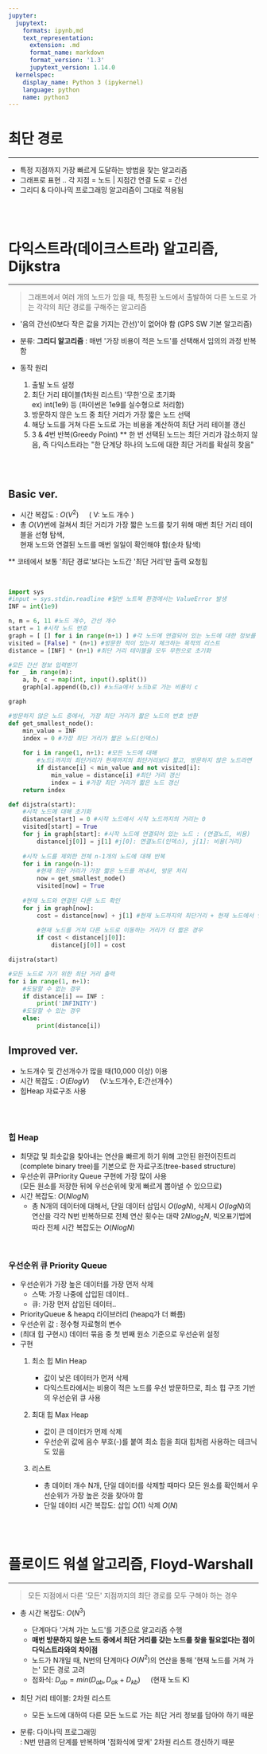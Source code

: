 ```yaml
---
jupyter:
  jupytext:
    formats: ipynb,md
    text_representation:
      extension: .md
      format_name: markdown
      format_version: '1.3'
      jupytext_version: 1.14.0
  kernelspec:
    display_name: Python 3 (ipykernel)
    language: python
    name: python3
---
```


# 최단 경로
---
  
- 특정 지점까지 가장 빠르게 도달하는 방법을 찾는 알고리즘
- 그래프로 표현 ..  각 지점 = 노드 | 지점간 연결 도로 = 간선
- 그리디 & 다이나믹 프로그래밍 알고리즘이 그대로 적용됨



<br><br>

# 다익스트라(데이크스트라) 알고리즘, Dijkstra
---
> 그래프에서 여러 개의 노드가 있을 때, 특정환 노드에서 출발하여 다른 노드로 가는 각각의 최단 경로를 구해주는 알고리즘  
  
- '음의 간선(0보다 작은 값을 가지는 간선)'이 없어야 함 (GPS SW 기본 알고리즘)  
  
- 분류: **그리디 알고리즘**
    : 매번 '가장 비용이 적은 노드'를 선택해서 임의의 과정 반복함  
      
- 동작 원리
    1. 출발 노드 설정
    2. 최단 거리 테이블(1차원 리스트) '무한'으로 초기화   
        ex) int(1e9) 등 (파이썬은 1e9를 실수형으로 처리함)  
    3. 방문하지 않은 노드 중 최단 거리가 가장 짧은 노드 선택
    4. 해당 노드를 거쳐 다른 노드로 가는 비용을 계산하여 최단 거리 테이블 갱신
    5. 3 & 4번 반복(Greedy Point)
  ** 한 번 선택된 노드는 최단 거리가 감소하지 않음, 즉 다익스트라는 "한 단계당 하나의 노드에 대한 최단 거리를 확실히 찾음"



<br><br>
## Basic ver.
  
- 시간 복잡도 : $O(V^2) \quad$ ( V: 노드 개수 )
- 총 $O(V)$번에 걸쳐서 최단 거리가 가장 짧은 노드를 찾기 위해 매번 최단 거리 테이블을 선형 탐색,  
    현재 노드와 연결된 노드를 매번 일일이 확인해야 함(순차 탐색)

 \** 코테에서 보통 '최단 경로'보다는 노드간 '최단 거리'만 출력 요청힘
 
<br>

```python
import sys
#input = sys.stdin.readline #일반 노트북 환경에서는 ValueError 발생
INF = int(1e9)

n, m = 6, 11 #노드 개수, 간선 개수
start = 1 #시작 노드 번호
graph = [ [] for i in range(n+1) ] #각 노드에 연결되어 있는 노드에 대한 정보를 담는 리스트
visited = [False] * (n+1) #방문한 적이 있는지 체크하는 목적의 리스트
distance = [INF] * (n+1) #최단 거리 테이블을 모두 무한으로 초기화
```

```python
#모든 간선 정보 입력받기
for _ in range(m):
    a, b, c = map(int, input().split())
    graph[a].append((b,c)) #노드a에서 노드b로 가는 비용이 c
```

```python
graph
```

```python
#방문하지 않은 노드 중에서, 가장 최단 거리가 짧은 노드의 번호 반환
def get_smallest_node():
    min_value = INF
    index = 0 #가장 최단 거리가 짧은 노드(인덱스) 
    
    for i in range(1, n+1): #모든 노드에 대해
        #노드i까지의 최단거리가 현재까지의 최단거리보다 짧고, 방문하지 않은 노드라면
        if distance[i] < min_value and not visited[i]: 
            min_value = distance[i] #최단 거리 갱신
            index = i #가장 최단 거리가 짧은 노드 갱신
    return index
```

```python
def dijstra(start):
    #시작 노드에 대해 초기화
    distance[start] = 0 #시작 노드에서 시작 노드까지의 거리는 0
    visited[start] = True
    for j in graph[start]: #시작 노드에 연결되어 있는 노드 : (연결노드, 비용)
        distance[j[0]] = j[1] #j[0]: 연결노드(인덱스), j[1]: 비용(거리)
    
    #시작 노드를 제외한 전체 n-1개의 노드에 대해 반복
    for i in range(n-1):
        #현재 최단 거리가 가장 짧은 노드를 꺼내서, 방문 처리
        now = get_smallest_node()
        visited[now] = True
    
    #현재 노드와 연결된 다른 노드 확인
    for j in graph[now]:
        cost = distance[now] + j[1] #현재 노드까지의 최단거리 + 현재 노드에서 연결노드까지의 거리
        
        #현재 노드를 거쳐 다른 노드로 이동하는 거리가 더 짧은 경우
        if cost < distance[j[0]]: 
            distance[j[0]] = cost
```

```python
dijstra(start)

#모든 노드로 가기 위한 최단 거리 출력
for i in range(1, n+1):
    #도달할 수 없는 경우
    if distance[i] == INF :
        print('INFINITY')
    #도달할 수 있는 경우
    else:
        print(distance[i])
```

<!-- #region -->

## Improved ver.

- 노드개수 및 간선개수가 많을 때(10,000 이상) 이용
- 시간 복잡도 : $O(ElogV) \quad$ (V:노드개수, E:간선개수)
- 힙Heap 자료구조 사용

<br><br>
### 힙 Heap
- 최댓값 및 최솟값을 찾아내는 연산을 빠르게 하기 위해 고안된 완전이진트리(complete binary tree)를 기본으로 한 자료구조(tree-based structure)
- 우선순위 큐Priority Queue 구현에 가장 많이 사용  
  (모든 원소를 저장한 뒤에 우선순위에 맞게 빠르게 뽑아낼 수 있으므로)
- 시간 복잡도: $O(NlogN)$
    - 총 N개의 데이터에 대해서, 단일 데이터 삽입시 $O(logN)$, 삭제시 $O(logN)$의 연산을 각각 N번 반복하므로 전체 연산 횟수는 대략 $2Nlog_2 N$, 빅오표기법에 따라 전체 시간 복잡도는 $O(NlogN)$
        

<br>

### 우선순위 큐 Priority Queue
- 우선순위가 가장 높은 데이터를 가장 먼저 삭제
    - 스택: 가장 나중에 삽입된 데이터..
    - 큐: 가장 먼저 삽입된 데이터..
- PriorityQueue & heapq 라이브러리 (heapq가 더 빠름)
- 우선순위 값 : 정수형 자료형의 변수
- (최대 힙 구현시) 데이터 묶음 중 첫 번째 원소 기준으로 우선순위 설정
- 구현
    1. 최소 힙 Min Heap
        - 값이 낮은 데이터가 먼저 삭제
        - 다익스트라에서는 비용이 적은 노드를 우선 방문하므로, 최소 힙 구조 기반의 우선순위 큐 사용

    2. 최대 힙 Max Heap
        - 값이 큰 데이터가 먼제 삭제
        - 우선순위 값에 음수 부호(-)를 붙여 최소 힙을 최대 힙처럼 사용하는 테크닉도 있음 
    
    3. 리스트
        - 총 데이터 개수 N개, 단일 데이터를 삭제할 때마다 모든 원소를 확인해서 우선순위가 가장 높은 것을 찾아야 함
        - 단일 데이터 시간 복잡도: 삽입 $O(1)$ 삭제 $O(N)$

<!-- #endregion -->


<br><br>
# 플로이드 워셜 알고리즘, Floyd-Warshall
---
> 모든 지점에서 다른 '모든' 지점까지의 최단 경로를 모두 구해야 하는 경우

- 총 시간 복잡도: $O(N^3)$
    - 단계마다 '거쳐 가는 노드'를 기준으로 알고리즘 수행
    - **매번 방문하지 않은 노드 중에서 최단 거리를 갖는 노드를 찾을 필요없다는 점이 다익스트라와의 차이점**
    - 노드가 N개일 때, N번의 단계마다 $O(N^2)$의 연산을 통해 '현재 노드를 거쳐 가는' 모든 경로 고려
    - 점화식: $D_{ab} = min(D_{ab}, D_{ak} + D_{kb}) \quad$ (현재 노드 K)
      
- 최단 거리 테이블: 2차원 리스트  
    - 모든 노드에 대하여 다른 모든 노드로 가는 최단 거리 정보를 담아야 하기 때문
      
- 분류: 다이나믹 프로그래밍  
    : N번 만큼의 단계를 반복하며 '점화식에 맞게' 2차원 리스트 갱신하기 때문
